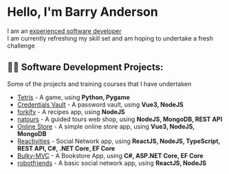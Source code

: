 <h1>Hello, I'm Barry Anderson</h1>

I am an [experienced software developer][linkedin]  
I am currently refreshing my skill set and am hoping to undertake a fresh challenge
  
<h2>👨‍💻 Software Development Projects:</h2>

Some of the projects and training courses that I have undertaken

  - [Tetris](https://github.com/Barry-Fraser-Anderson/Tetris) - A game, using **Python, Pygame**
  - [Credentials Vault](https://github.com/Barry-Fraser-Anderson/MyCreds) - A password vault, using **Vue3, NodeJS**
  - [forkify](https://github.com/Barry-Fraser-Anderson/forkify) - A recipes app, using **NodeJS**
  - [natours](https://github.com/Barry-Fraser-Anderson/natours) - A guided tours web shop, using **NodeJS, MongoDB, REST API**
  - [Online Store](https://github.com/Barry-Fraser-Anderson/VueJs3-Mk2) - A simple online store app, using **Vue3, NodeJS, MongoDB**
  - [Reactivities](https://github.com/Barry-Fraser-Anderson/Reactivities) - Social Network app, using **ReactJS, NodeJS, TypeScript, REST API, C#, .NET Core, EF Core**
  - [Bulky-MVC](https://github.com/Barry-Fraser-Anderson/Bulky-MVC) - A Bookstore App, using **C#, ASP.NET Core, EF Core**
  - [robotfriends](https://github.com/Barry-Fraser-Anderson/robotfriends) - A basic social network app, using **ReactJS, NodeJS**



[linkedin]: https://linkedin.com/in/Barry-Fraser-Anderson



<!--
[<img align="left" alt="Barry Anderson| LinkedIn" width="22px" src="https://cdn.jsdelivr.net/npm/simple-icons@v3/icons/linkedin.svg" />][linkedin]

Here are some ideas to get you started:

- 🔭 I’m currently working on ...
- 🌱 I’m currently learning ...
- 👯 I’m looking to collaborate on ...
- 🤔 I’m looking for help with ...
- 💬 Ask me about ...
- 📫 How to reach me: ...
- 😄 Pronouns: ...
- ⚡ Fun fact: ...
-->
